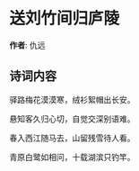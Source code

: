 # 送刘竹间归庐陵

**作者**: 仇远

## 诗词内容

驿路梅花漠漠寒，绒衫絮帽出长安。

悬知客久归心切，自觉交深别语难。

春入西江随马去，山留残雪待人看。

青原白鹭如相问，十载湖滨只钓竿。


